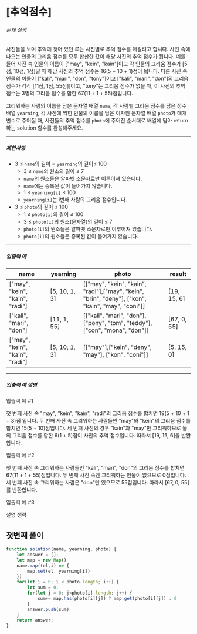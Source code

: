 # [추억점수]

[](https://school.programmers.co.kr/learn/courses/30/lessons/176963)

###### 문제 설명

사진들을 보며 추억에 젖어 있던 루는 사진별로 추억 점수를 매길려고 합니다. 사진 속에 나오는 인물의 그리움 점수를 모두 합산한 값이 해당 사진의 추억 점수가 됩니다. 예를 들어 사진 속 인물의 이름이 \["may", "kein", "kain"\]이고 각 인물의 그리움 점수가 \[5점, 10점, 1점\]일 때 해당 사진의 추억 점수는 16(5 + 10 + 1)점이 됩니다. 다른 사진 속 인물의 이름이 \["kali", "mari", "don", "tony"\]이고 \["kali", "mari", "don"\]의 그리움 점수가 각각 \[11점, 1점, 55점\]\]이고, "tony"는 그리움 점수가 없을 때, 이 사진의 추억 점수는 3명의 그리움 점수를 합한 67(11 + 1 + 55)점입니다.

그리워하는 사람의 이름을 담은 문자열 배열 `name`, 각 사람별 그리움 점수를 담은 정수 배열 `yearning`, 각 사진에 찍힌 인물의 이름을 담은 이차원 문자열 배열 `photo`가 매개변수로 주어질 때, 사진들의 추억 점수를 `photo`에 주어진 순서대로 배열에 담아 return하는 solution 함수를 완성해주세요.

___

##### 제한사항

-   3 ≤ `name`의 길이 = `yearning`의 길이≤ 100
    -   3 ≤ `name`의 원소의 길이 ≤ 7
    -   `name`의 원소들은 알파벳 소문자로만 이루어져 있습니다.
    -   `name`에는 중복된 값이 들어가지 않습니다.
    -   1 ≤ `yearning[i]` ≤ 100
    -   `yearning[i]`는 i번째 사람의 그리움 점수입니다.
-   3 ≤ `photo`의 길이 ≤ 100
    -   1 ≤ `photo[i]`의 길이 ≤ 100
    -   3 ≤ `photo[i]`의 원소(문자열)의 길이 ≤ 7
    -   `photo[i]`의 원소들은 알파벳 소문자로만 이루어져 있습니다.
    -   `photo[i]`의 원소들은 중복된 값이 들어가지 않습니다.

___

##### 입출력 예

| name | yearning | photo | result |
| --- | --- | --- | --- |
| \["may", "kein", "kain", "radi"\] | \[5, 10, 1, 3\] | \[\["may", "kein", "kain", "radi"\],\["may", "kein", "brin", "deny"\], \["kon", "kain", "may", "coni"\]\] | \[19, 15, 6\] |
| \["kali", "mari", "don"\] | \[11, 1, 55\] | \[\["kali", "mari", "don"\], \["pony", "tom", "teddy"\], \["con", "mona", "don"\]\] | \[67, 0, 55\] |
| \["may", "kein", "kain", "radi"\] | \[5, 10, 1, 3\] | \[\["may"\],\["kein", "deny", "may"\], \["kon", "coni"\]\] | \[5, 15, 0\] |

___

##### 입출력 예 설명

입출력 예 #1

첫 번째 사진 속 "may", "kein", "kain", "radi"의 그리움 점수를 합치면 19(5 + 10 + 1 + 3)점 입니다. 두 번째 사진 속 그리워하는 사람들인 "may"와 "kein"의 그리움 점수를 합치면 15(5 + 10)점입니다. 세 번째 사진의 경우 "kain"과 "may"만 그리워하므로 둘의 그리움 점수를 합한 6(1 + 5)점이 사진의 추억 점수입니다. 따라서 \[19, 15, 6\]을 반환합니다.

입출력 예 #2

첫 번째 사진 속 그리워하는 사람들인 "kali", "mari", "don"의 그리움 점수를 합치면 67(11 + 1 + 55)점입니다. 두 번째 사진 속엔 그리워하는 인물이 없으므로 0점입니다. 세 번째 사진 속 그리워하는 사람은 "don"만 있으므로 55점입니다. 따라서 \[67, 0, 55\]를 반환합니다.

입출력 예 #3

설명 생략

## 첫번째 풀이

```javascript
function solution(name, yearning, photo) {
    let answer = [];
    let map = new Map()
    name.map((el,i) => {
        map.set(el, yearning[i])
    })
    for(let i = 0; i < photo.length; i++) {
        let sum = 0;
        for(let j = 0; j<photo[i].length; j++) {
            sum+= map.has(photo[i][j]) ? map.get(photo[i][j]) : 0
        }
        answer.push(sum)
    }
    return answer;
}
```